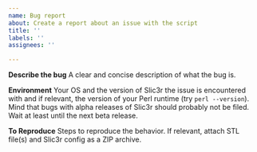 ```yaml
---
name: Bug report
about: Create a report about an issue with the script
title: ''
labels: ''
assignees: ''

---
```


**Describe the bug**
A clear and concise description of what the bug is.

**Environment**
Your OS and the version of Slic3r the issue is encountered with and if relevant, the version of your Perl runtime (try `perl --version`).
Mind that bugs with alpha releases of Slic3r should probably not be filed. Wait at least until the next beta release.

**To Reproduce**
Steps to reproduce the behavior. If relevant, attach STL file(s) and Slic3r config as a ZIP archive.
